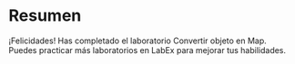# Resumen

¡Felicidades! Has completado el laboratorio Convertir objeto en Map. Puedes practicar más laboratorios en LabEx para mejorar tus habilidades.
